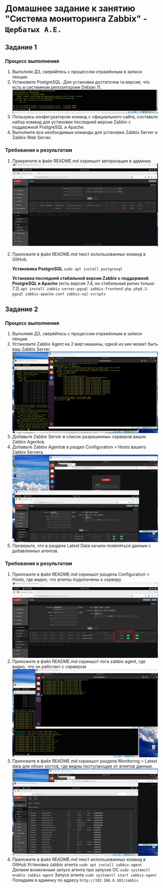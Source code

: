 # Домашнее задание к занятию "Система мониторинга Zabbix" - `Щербатых А.Е.`

## Задание 1

### Процесс выполнения
1. Выполняя ДЗ, сверяйтесь с процессом отражённым в записи лекции.
2. Установите PostgreSQL. Для установки достаточна та версия, что есть в системном репозитороии Debian 11.
   ![alt text](https://github.com/Anton-Shcherbatykh/FOPS-32_4/blob/main/img/%D0%97%D0%B0%D0%B4%D0%B0%D0%BD%D0%B8%D0%B5_1_2.jpg)
3. Пользуясь конфигуратором команд с официального сайта, составьте набор команд для установки последней версии Zabbix с поддержкой PostgreSQL и Apache.
4. Выполните все необходимые команды для установки Zabbix Server и Zabbix Web Server.

### Требования к результатам
1. Прикрепите в файл README.md скриншот авторизации в админке.
   ![alt text](https://github.com/Anton-Shcherbatykh/FOPS-32_4/blob/main/img/%D0%97%D0%B0%D0%B4%D0%B0%D0%BD%D0%B8%D0%B5_1_1.jpg)

2. Приложите в файл README.md текст использованных команд в GitHub.

   **Установика PostgreSQL** `sudo apt install postgresql`
   
   **Установка последней стабильной версии Zabbix с поддержкой PostgreSQL и Apache** (есть версия 7.4, но стабильный релиз только 7.2)
   `apt install zabbix-server-pgsql zabbix-frontend-php php8.2-pgsql zabbix-apache-conf zabbix-sql-scripts`


## Задание 2
### Процесс выполнения
1. Выполняя ДЗ, сверяйтесь с процессом отражённым в записи лекции.
2. Установите Zabbix Agent на 2 вирт.машины, одной из них может быть ваш Zabbix Server.
    ![alt text](https://github.com/Anton-Shcherbatykh/FOPS-32_4/blob/main/img/%D0%97%D0%B0%D0%B4%D0%B0%D0%BD%D0%B8%D0%B5_2_2.jpg)
3. Добавьте Zabbix Server в список разрешенных серверов ваших Zabbix Agentов.
4. Добавьте Zabbix Agentов в раздел Configuration > Hosts вашего Zabbix Servera.
    ![alt text](https://github.com/Anton-Shcherbatykh/FOPS-32_4/blob/main/img/%D0%97%D0%B0%D0%B4%D0%B0%D0%BD%D0%B8%D0%B5_2_3.jpg)
5. Проверьте, что в разделе Latest Data начали появляться данные с добавленных агентов.
  
### Требования к результатам
1. Приложите в файл README.md скриншот раздела Configuration > Hosts, где видно, что агенты подключены к серверу
    ![alt text](https://github.com/Anton-Shcherbatykh/FOPS-32_4/blob/main/img/%D0%97%D0%B0%D0%B4%D0%B0%D0%BD%D0%B8%D0%B5_2_5_2.jpg)
2. Приложите в файл README.md скриншот лога zabbix agent, где видно, что он работает с сервером
   ![alt text](https://github.com/Anton-Shcherbatykh/FOPS-32_4/blob/main/img/%D0%97%D0%B0%D0%B4%D0%B0%D0%BD%D0%B8%D0%B5_2_5_1.jpg)
3. Приложите в файл README.md скриншот раздела Monitoring > Latest data для обоих хостов, где видны поступающие от агентов данные.
    ![alt text](https://github.com/Anton-Shcherbatykh/FOPS-32_4/blob/main/img/%D0%97%D0%B0%D0%B4%D0%B0%D0%BD%D0%B8%D0%B5_2_5.jpg)
4. Приложите в файл README.md текст использованных команд в GitHub
   Установка zabbix агента `sudo apt install zabbix-agent`
   Делаем возможным запуск агента при запуске ОС `sudo systemctl enable zabbix-agent`
   Запуск агента `sudo systemctl start zabbix-agent`
   Попадаем в админку по адресу `http://192.168.0.101/zabbix`
